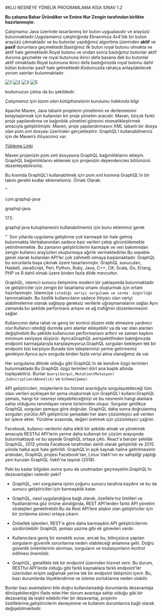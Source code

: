 #KLU NESNEYE YÖNELİK PROGRAMLAMA KISA SINAV 1.2

**Bu çalışma Bahar Üründiker ve Emine Nur Zengin tarafından birlikte hazırlanmıştır.** 

Çalışmamız Java üzerinde tasarlanmış bir buton uygualasıdır ve arayüzü bulunmaktadır.Uygulamamız çalıştırığında Ekranımıza 4x4'lük bir buton arayüzü çıkmaktadır ve bu butonlar yazdığımız algoritma üzerinden **aktif** ve **pasif** durumlara geçmektedir.Bastığımız ilk buton royal butonu olmakta ve aktif hale gelmektedir.Royal butonu ve ondan sonra bastığımız butonlar aktif duruma geçmekte ve royal butonuna ikinci defa basana dek bu butonlar aktif olmaktadır.Royal butonuna ikinci defa bastığımızda royal butonu dahil bütün butonlar pasif hale gelmektedir.Kodumuzda rahatça anlaşılabilecek yorum satırları bulunmaktadır.

![1](https://github.com/baharurundiker/KLU_1.2_NYP_1220505056_1220505018/assets/77542846/09782c86-1153-4669-829c-bcc2943057ba)
![2](https://github.com/baharurundiker/KLU_1.2_NYP_1220505056_1220505018/assets/77542846/a9627872-45ee-48f0-9760-cac9efeba5c8)
![3](https://github.com/baharurundiker/KLU_1.2_NYP_1220505056_1220505018/assets/77542846/ed585377-065c-498b-88b4-227b38ccf660)
![5](https://github.com/baharurundiker/KLU_1.2_NYP_1220505056_1220505018/assets/77542846/d7d630d3-5ca0-4c47-978d-6173b2ba88b9)

kodumuzun çıktısı da bu şekildedir.

_Çalışmamız için lazım olan kütüphanelerin kurulumu hakkında bilgi_

Apache Maven, Java tabanlı projelerin yönetimini ve derlenmesini kolaylaştırmak için kullanılan bir proje yönetim aracıdır. Maven, birçok farklı proje yapılandırma ve bağımlılık yönetimi görevini otomatikleştirmek amacıyla geliştirilmiştir. Maven, proje yapılandırmasını XML tabanlı bir dosya olan pom.xml dosyası üzerinden gerçekleştirir. GraphQL’i kullanabilmemiz için de Maven’s ihtıyacımız var. 

[Yükleme Linki](https://phoenixnap.com/kb/install-maven-windows) 

Maven projenizin pom.xml dosyasına GraphQL bağımlılıklarını ekleyin. GraphQL bağımlılıklarını eklemek için projenizin dependencies bölümünü düzenleyebilirsiniz. 

Bu kısımda GraphQL’i kullanabilmek için pom.xml kısmına GraphQL’in bir takım gereklı kodlar eklemelisiniz. Örnek Olarak: 

“` 

 <dependency> 

  <groupId>com.graphql-java</groupId> 

   <artifactId>graphql-java</artifactId> 

   <version>17.5</version> 

   </dependency> graphql java kutuphanesini kullanabilmemiz için bunu eklemmız gerek 

“` 
Son yıllarda uygulama geliştirme çok karmaşık bir hale gelmiş bulunmakta.Veritabanından sadece bazı verileri çekip görüntülemekle yetinilmemekte. Bu zamanın geliştiricilerini karmaşık ve veri bakımından zengin kullanıcı arayüzleri oluşturmaya ağırlık vermektedirler.Bu sepeble genel olarak kullanılan API’ler çok zahmetli olmaya başlamaktadır. GraphQL bu sorunlarla başa çıkmak üzere tasarlanmıştır. GraphQL sunucuları, Haskell, JavaScript, Perl, Python, Ruby, Java, C++, C#, Scala, Go, Erlang, PHP ve R dahil olmak üzere birden fazla dilde mevcuttur. 

GraphQL, istemci-sunucu iletişimine modern bir yaklaşımda bulunmaktadır ve geliştiriciler için zengin bir tasarlama ortamı oluşturmak için ortam hazırlanmıştır. İstemciye `istediği veriyi sorgulama ve sorma  özgürlüğü ` tanınmaktadır. Bu özellik kullanıcıların sadece ihtiyacı olan veriyi alabilmelerine olanak sağlayıp gereksiz verilerle uğraşmamalarını sağlar.Aynı zamanda bu şekilde performans artışını ve ağ trafiğinin düzenlenmesini sağlar. 

Kullanıcının daha rahat ve geniş bir kontrol düzeni elde etmesine yardımcı olur.Kullanıcı istediği durmda yeni alanlar ekleyebilir ya da var olan alanları değiştirebilir.Bu şekilde kullanıcının performansını arttırır ve zaman kaybını minimum seviyeye düşürür. AyrıcaGraphQL perspektifinden baktığımızda endpoint karmaşalarıyla karşılaşmıyoruz.GraphQL sorguları bekleyen tek bir endpoint bizi karşılıyor.Burada tüm taleplerimizi yerine getirmemiz gerekiyor.Ayrıca aynı sorguda birden fazla veriyi alma olanağımız da var. 

Her sorgulama dilinde olduğu gibi GraphQL’in de kendine özgü terimleri bulunmaktadır.Bu GraphQL özgü terimleri dört ana başlık altında toplayabiliriz. Bunlar `Query(Sorgu)`, `Mutation(Mutasyon) `,`Subscription(Abonelik)` ve `Schema(Şema)`. 

API geliştiricileri, müşterilerin bu hizmet aracılığıyla sorgulayabileceği tüm olası verileri açıklayan bir şema oluşturmak için GraphQL'i kullanır.GraphQL şeması, hangi tür nesneyi isteyebileceğinizi ve bu nesnenin hangi alanlara sahip olduğunu tanımlayan nesne türlerinden oluşur. Sorgular geldikçe GraphQL sorguları şemaya göre doğrular. GraphQL daha sonra doğrulanmış sorguları yürütür.API geliştiricisi şemadaki her alanı çözümleyici adı verilen bir işleve ekler. Yürütme sırasında, değeri üretmek için çözümleyici çağrılır. 

Facebook, kullanıcı verilerini daha etkili bir şekilde almak ve yönetmek amacıyla RESTful API'lerin yerine daha kullanışlı bir çözüm arayışında bulunmaktaydı ve bu sayede GraphQL ortaya çıktı. React'a benzer şekilde GraphQL, 2012 yılında Facebook tarafından dahili olarak geliştirildi ve 2015 yılında halka açık hale getirildi. GraphQL'in açık kaynak haline getirilmesinin ardından, GraphQL projesi Facebook'tan, Linux Vakfı'nın ev sahipliği yaptığı yeni kurulan GraphQL Vakfı'na taşındı (2018).  

Peki bu kadar bilgiden sonra şunu da unutmadan geçmeyelim.GraphQL’in dezavantajları nelerdir peki? 

- GraphQL, veri sorgulama işinin çoğunu sunucu tarafına kaydırır ve bu da sunucu geliştiricileri için karmaşıklık katar. 
 
- GraphQL, nasıl uygulandığına bağlı olarak, özellikle hız limitleri ve fiyatlandırma göz önüne alındığında, REST API'lerden farklı API yönetim stratejileri gerektirebilir.Bu da Rest API’lere alışkın olan geliştiriciler için bir zorlanma süreci ortaya çıkarır. 

- Önbellek işlemleri, REST'e göre daha karmaşıktır.API geliştiricilernin sürdürülebilir GraphQL şeması yazma gibi ek görevleri vardır. 

- Kullanıcılara geniş bir esneklik sunar, ancak bu, bilinçsizce yapılan sorguların güvenlik sorunlarına neden olabileceği anlamına gelir. Doğru güvenlik önlemlerinin alınması, sorguların ve mutasyonların kontrol edilmesi önemlidir. 

- GraphQL, genellikle tek bir endpoint üzerinden hizmet verir. Bu durum, RESTful API'lerde olduğu gibi farklı kaynaklara farklı endpoint'ler üzerinden erişim sağlamak yerine tek bir endpoint iletişimini içerir. Bu, bazı durumlarda ölçeklendirme ve izleme zorluklarına neden olabilir. 

Bunlar bazı avantajların bile doğru kullanılamadığı durumlarda dezavantaja dönüşebileceğini ifade eder.Her durum avantaja sahip olduğu gibi bir dezavantaj da teşkil edebilir.Her bir dezavantaj, projenin özelliklerine,geliştiricilerin deneyimine ve kullanım durumlarına bağlı olarak değişebilmektedir.

